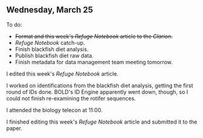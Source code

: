 
## Wednesday, March 25

To do:

* ~~Format and this week's *Refuge Notebook* article to the *Clarion*.~~
* *Refuge Notebook* catch-up.
* Finish blackfish diet analysis.
* Publish blackfish diet raw data.
* Finish metadata for data management team meeting tomorrow.

I edited this week's *Refuge Notebook* article.

I worked on identifications from the blackfish diet analysis, getting the first round of IDs done. BOLD's ID Engine apparently went down, though, so I could not finish re-examining the rotifer sequences.

I attended the biology telecon at 11:00.

I finished editing this week's *Refuge Notebook* article and submitted it to the paper.

